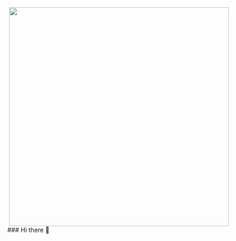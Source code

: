 <img align="right" height="500rem" src="https://raw.githubusercontent.com/gist/Lucas-Woibau/935d2dae2b17cf10426a36cdbfc49a6a/raw/a2f5c352252b94293d804ca1efcd8a715b9a9fe8/githubcard.svg"/>
### Hi there 👋

<!--
**Lucas-Woibau/Lucas-Woibau** is a ✨ _special_ ✨ repository because its `README.md` (this file) appears on your GitHub profile.

Here are some ideas to get you started:

- 🔭 I’m currently working on ...
- 🌱 I’m currently learning ...
- 👯 I’m looking to collaborate on ...
- 🤔 I’m looking for help with ...
- 💬 Ask me about ...
- 📫 How to reach me: ...
- 😄 Pronouns: ...
- ⚡ Fun fact: ...
-->
